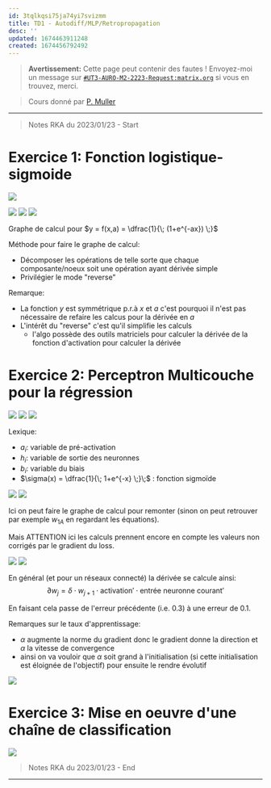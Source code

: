 ```yaml
---
id: 3tqlkqsi75ja74yi7svizmm
title: TD1 - Autodiff/MLP/Retropropagation
desc: ''
updated: 1674463911248
created: 1674456792492
---
```


> **Avertissement:**
Cette page peut contenir des fautes ! Envoyez-moi un message sur [`#UT3-AURO-M2-2223-Request:matrix.org`](https://matrix.to/#/#UT3-AURO-M2-2223-Request:matrix.org) si vous en trouvez, merci.

> Cours donné par [P. Muller](philippe.muller@irit.fr)

---

> Notes RKA du 2023/01/23 - Start




# Exercice 1: Fonction logistique-sigmoide

![](/assets/images/B3.AA.TD1.Sujet-Ex01.png)

![](/assets/images/B3.AA.TD1.BB20230123-01.png)
![](/assets/images/B3.AA.TD1.BB20230123-02.png)
![](/assets/images/B3.AA.TD1.BB20230123-03.png)

Graphe de calcul pour $y = f(x,a) = \dfrac{1}{\; (1+e^{-ax}) \;}$
    
Méthode pour faire le graphe de calcul:
- Décomposer les opérations de telle sorte que chaque composante/noeux soit une opération ayant dérivée simple
- Privilégier le mode "reverse"

Remarque:
- La fonction $y$ est symmétrique p.r.à $x$ et $a$ c'est pourquoi il n'est pas nécessaire de refaire les calcus pour la dérivée en $a$
- L'intérêt du "reverse" c'est qu'il simplifie les calculs
    - l'algo possède des outils matriciels pour calculer la dérivée de la fonction d'activation pour calculer la dérivée

# Exercice 2: Perceptron Multicouche pour la régression

![](/assets/images/B3.AA.TD1.Sujet-Ex02.png)
![](/assets/images/B3.AA.TD1.Sujet-Ex02-02.png)
![](/assets/images/B3.AA.TD1.Sujet-Ex02-03.png)

Lexique:
- $a_i$: variable de pré-activation
- $h_i$: variable de sortie des neuronnes
- $b_i$: variable du biais
- $\sigma(x) = \dfrac{1}{\; 1+e^{-x} \;}\;$ : fonction sigmoïde 

![](/assets/images/B3.AA.TD1.BB20230123-04.png)
![](/assets/images/B3.AA.TD1.BB20230123-05.png)

Ici on peut faire le graphe de calcul pour remonter (sinon on peut retrouver par exemple $w_{1A}$ en regardant les équations).

Mais ATTENTION ici les calculs prennent encore en compte les valeurs non corrigés par le gradient du loss.
 
![](/assets/images/B3.AA.TD1.BB20230123-06.png)
![](/assets/images/B3.AA.TD1.BB20230123-07.png)

En général (et pour un réseaux connecté) la dérivée se calcule ainsi:
$$
\partial w_j = \delta \cdot w_{j+1} \cdot \text{activation}' \cdot \text{entrée neuronne courant}'
$$

En faisant cela passe de l'erreur précédente (i.e. $0.3$) à une erreur de $0.1$.

Remarques sur le taux d'apprentissage:
- $\alpha$ augmente la norme du gradient donc le gradient donne la direction et $\alpha$ la vitesse de convergence
- ainsi on va vouloir que $\alpha$ soit grand à l'initialisation (si cette initialisation est éloignée de l'objectif) pour ensuite le rendre évolutif 

![](/assets/images/B3.AA.TD1.BB20230123-08.png)

# Exercice 3: Mise en oeuvre d'une chaîne de classification

![](/assets/images/B3.AA.TD1.Sujet-Ex03.png)



> Notes RKA du 2023/01/23 - End

---